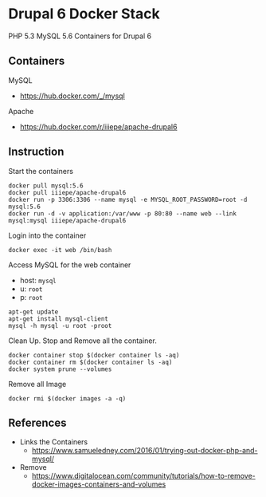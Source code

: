 # Drupal 6 Docker Stack
PHP 5.3 MySQL 5.6 Containers for Drupal 6

## Containers
MySQL
- https://hub.docker.com/_/mysql

Apache
- https://hub.docker.com/r/iiiepe/apache-drupal6

## Instruction

Start the containers 
```
docker pull mysql:5.6
docker pull iiiepe/apache-drupal6
docker run -p 3306:3306 --name mysql -e MYSQL_ROOT_PASSWORD=root -d mysql:5.6
docker run -d -v application:/var/www -p 80:80 --name web --link mysql:mysql iiiepe/apache-drupal6
```

Login into the container
```
docker exec -it web /bin/bash
```

Access MySQL for the web container
- host: `mysql`
- u: `root`
- p: `root`

```
apt-get update
apt-get install mysql-client
mysql -h mysql -u root -proot
```

Clean Up. Stop and Remove all the container. 
```
docker container stop $(docker container ls -aq)
docker container rm $(docker container ls -aq)
docker system prune --volumes
```

Remove all Image 
```
docker rmi $(docker images -a -q)
```

## References
- Links the Containers
    - https://www.samueledney.com/2016/01/trying-out-docker-php-and-mysql/
- Remove 
    - https://www.digitalocean.com/community/tutorials/how-to-remove-docker-images-containers-and-volumes
